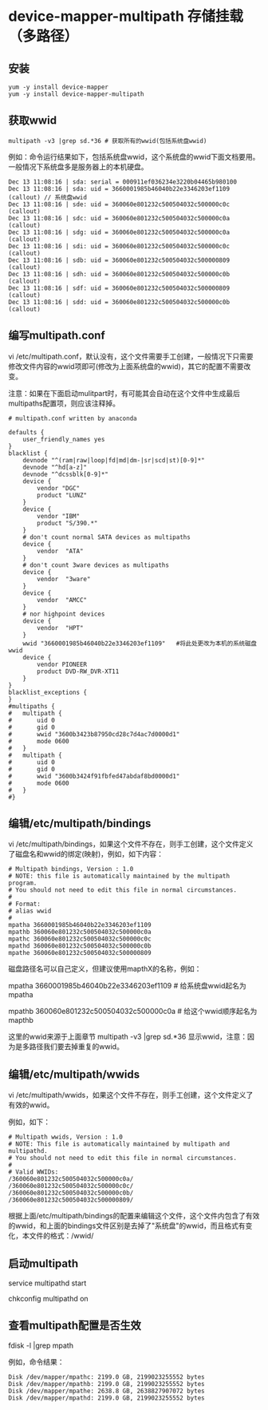 # device-mapper-multipath 存储挂载（多路径）

## 安装

```shell
yum -y install device-mapper
yum -y install device-mapper-multipath
```
## 获取wwid

```shell
multipath -v3 |grep sd.*36 # 获取所有的wwid(包括系统盘wwid)
```

例如：命令运行结果如下，包括系统盘wwid，这个系统盘的wwid下面文档要用。一般情况下系统盘多是服务器上的本机硬盘。

```
Dec 13 11:08:16 | sda: serial = 000911ef036234e3220b04465b980100
Dec 13 11:08:16 | sda: uid = 3660001985b46040b22e3346203ef1109 (callout) // 系统盘wwid
Dec 13 11:08:16 | sde: uid = 360060e801232c500504032c500000c0c (callout)
Dec 13 11:08:16 | sdc: uid = 360060e801232c500504032c500000c0a (callout)
Dec 13 11:08:16 | sdg: uid = 360060e801232c500504032c500000c0a (callout)
Dec 13 11:08:16 | sdi: uid = 360060e801232c500504032c500000c0c (callout)
Dec 13 11:08:16 | sdb: uid = 360060e801232c500504032c500000809 (callout)
Dec 13 11:08:16 | sdh: uid = 360060e801232c500504032c500000c0b (callout)
Dec 13 11:08:16 | sdf: uid = 360060e801232c500504032c500000809 (callout)
Dec 13 11:08:16 | sdd: uid = 360060e801232c500504032c500000c0b (callout)
```

## 编写multipath.conf

vi /etc/multipath.conf，默认没有，这个文件需要手工创建，一般情况下只需要修改文件内容的wwid项即可(修改为上面系统盘的wwid)，其它的配置不需要改变。

注意：如果在下面启动mulitpart时，有可能其会自动在这个文件中生成最后multipaths配置项，则应该注释掉。

```shell
# multipath.conf written by anaconda

defaults {
	user_friendly_names yes
}
blacklist {
	devnode "^(ram|raw|loop|fd|md|dm-|sr|scd|st)[0-9]*"
	devnode "^hd[a-z]"
	devnode "^dcssblk[0-9]*"
	device {
		vendor "DGC"
		product "LUNZ"
	}
	device {
		vendor "IBM"
		product "S/390.*"
	}
	# don't count normal SATA devices as multipaths
	device {
		vendor  "ATA"
	}
	# don't count 3ware devices as multipaths
	device {
		vendor  "3ware"
	}
	device {
		vendor  "AMCC"
	}
	# nor highpoint devices
	device {
		vendor  "HPT"
	}
	wwid "3660001985b46040b22e3346203ef1109"   #将此处更改为本机的系统磁盘wwid
	device {
		vendor PIONEER
		product DVD-RW_DVR-XT11
	}
}
blacklist_exceptions {
}
#multipaths {
#	multipath {
#		uid 0
#		gid 0
#		wwid "3600b3423b87950cd28c7d4ac7d0000d1"
#		mode 0600
#	}
#	multipath {
#		uid 0
#		gid 0
#		wwid "3600b3424f91fbfed47abdaf8bd0000d1"
#		mode 0600
#	}
#}
```

## 编辑/etc/multipath/bindings

vi /etc/multipath/bindings，如果这个文件不存在，则手工创建，这个文件定义了磁盘名和wwid的绑定(映射)，例如，如下内容：

```shell
# Multipath bindings, Version : 1.0
# NOTE: this file is automatically maintained by the multipath program.
# You should not need to edit this file in normal circumstances.
#
# Format:
# alias wwid
#
mpatha 3660001985b46040b22e3346203ef1109
mpathb 360060e801232c500504032c500000c0a
mpathc 360060e801232c500504032c500000c0c
mpathd 360060e801232c500504032c500000c0b
mpathe 360060e801232c500504032c500000809
```

磁盘路径名可以自己定义，但建议使用mapthX的名称，例如：

mpatha 3660001985b46040b22e3346203ef1109   # 给系统盘wwid起名为mpatha

mpathb 360060e801232c500504032c500000c0a   # 给这个wwid顺序起名为mapthb

这里的wwid来源于上面章节 multipath -v3 |grep sd.*36 显示wwid，注意：因为是多路径我们要去掉重复的wwid。

## 编辑/etc/multipath/wwids

vi /etc/multipath/wwids，如果这个文件不存在，则手工创建，这个文件定义了有效的wwid。

例如，如下：

```shell
# Multipath wwids, Version : 1.0
# NOTE: This file is automatically maintained by multipath and multipathd.
# You should not need to edit this file in normal circumstances.
#
# Valid WWIDs:
/360060e801232c500504032c500000c0a/
/360060e801232c500504032c500000c0c/
/360060e801232c500504032c500000c0b/
/360060e801232c500504032c500000809/
```

根据上面/etc/multipath/bindings的配置来编辑这个文件，这个文件内包含了有效的wwid，和上面的bindings文件区别是去掉了"系统盘"的wwid，而且格式有变化，本文件的格式：/wwid/

## 启动multipath

service multipathd start

chkconfig multipathd on

## 查看multipath配置是否生效

fdisk -l |grep mpath

例如，命令结果：

```
Disk /dev/mapper/mpathc: 2199.0 GB, 2199023255552 bytes
Disk /dev/mapper/mpathb: 2199.0 GB, 2199023255552 bytes
Disk /dev/mapper/mpathe: 2638.8 GB, 2638827907072 bytes
Disk /dev/mapper/mpathd: 2199.0 GB, 2199023255552 bytes
```





